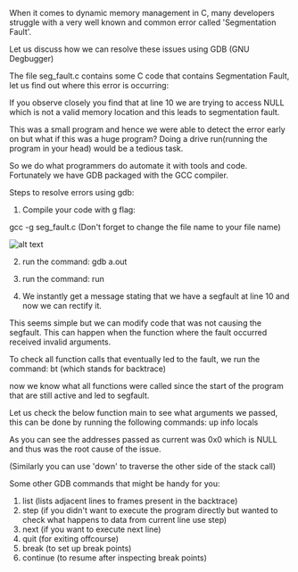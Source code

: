 When it comes to dynamic memory management in C, many developers struggle with a very well known and common error called 'Segmentation Fault'.

Let us discuss how we can resolve these issues using GDB (GNU Degbugger)

The file seg_fault.c contains some C code that contains Segmentation Fault, let us find out where this error is occurring:

If you observe closely you find that at line 10 we are trying to access NULL which is not a valid memory location and this leads to segmentation fault.

This was a small program and hence we were able to detect the error early on but what if this was a huge program?
Doing a drive run(running the program in your head) would be a tedious task.

So we do what programmers do automate it with tools and code. Fortunately we have GDB packaged with the GCC compiler.

Steps to resolve errors using gdb:
1. Compile your code with g flag:

gcc -g seg_fault.c      (Don't forget to change the file name to your file name)

![alt text](image.png)

2. run the command: gdb a.out

3. run the command: run

4. We instantly get a message stating that we have a segfault at line 10 and now we can rectify it. 

This seems simple but we can modify code that was not causing the segfault. This can happen when the function where the fault occurred received invalid arguments.

To check all function calls that eventually led to the fault, we run the command: 
bt      (which stands for backtrace)

now we know what all functions were called since the start of the program that are still active and led to segfault.

Let us check the below function main to see what arguments we passed, this can be done by running the following commands:
up
info locals

As you can see the addresses passed as current was 0x0 which is NULL and thus was the root cause of the issue.

(Similarly you can use 'down' to traverse the other side of the stack call)

Some other GDB commands that might be handy for you:
1. list (lists adjacent lines to frames present in the backtrace)
2. step (if you didn't want to execute the program directly but wanted to check what happens to data from current line use step)
3. next (if you want to execute next line)
4. quit (for exiting offcourse)
5. break <line number> (to set up break points)
6. continue (to resume after inspecting break points)